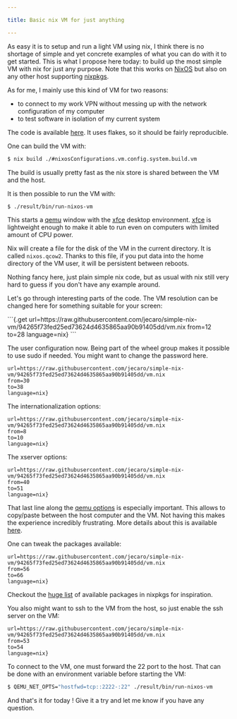 ```yaml
---

title: Basic nix VM for just anything

---
```


As easy it is to setup and run a light VM using nix, I think there is no 
shortage of simple and yet concrete examples of what you can do with it to get 
started. This is what I propose here today: to build up the most simple VM with 
nix for just any purpose. Note that this works on [NixOS] but also on any other 
host supporting [nixpkgs].

As for me, I mainly use this kind of VM for two reasons:

- to connect to my work VPN without messing up with the network configuration 
  of my computer
- to test software in isolation of my current system

The code is available [here](https://github.com/jecaro/simple-nix-vm). It uses 
flakes, so it should be fairly reproducible.

One can build the VM with:

```bash
$ nix build ./#nixosConfigurations.vm.config.system.build.vm
```

The build is usually pretty fast as the nix store is shared between the VM and 
the host.

It is then possible to run the VM with:
```bash
$ ./result/bin/run-nixos-vm
```

This starts a [qemu](https://www.qemu.org/) window with the [xfce] desktop 
environment. [xfce] is lightweight enough to make it able to run even on 
computers with limited amount of CPU power.

Nix will create a file for the disk of the VM in the current directory. It is 
called `nixos.qcow2`. Thanks to this file, if you put data into the home 
directory of the VM user, it will be persistent between reboots.

Nothing fancy here, just plain simple nix code, but as usual with nix still 
very hard to guess if you don't have any example around.

Let's go through interesting parts of the code. The VM resolution can be 
changed here for something suitable for your screen:

<a name="qemu-options"/>
```{.get
url=https://raw.githubusercontent.com/jecaro/simple-nix-vm/94265f73fed25ed73624d4635865aa90b91405dd/vm.nix
from=12
to=28
language=nix}
```

The user configuration now. Being part of the wheel group makes it possible to 
use sudo if needed. You might want to change the password here.

```{.get
url=https://raw.githubusercontent.com/jecaro/simple-nix-vm/94265f73fed25ed73624d4635865aa90b91405dd/vm.nix
from=30
to=38
language=nix}
```

The internationalization options:

```{.get
url=https://raw.githubusercontent.com/jecaro/simple-nix-vm/94265f73fed25ed73624d4635865aa90b91405dd/vm.nix
from=8
to=10
language=nix}
```

The xserver options:

```{.get
url=https://raw.githubusercontent.com/jecaro/simple-nix-vm/94265f73fed25ed73624d4635865aa90b91405dd/vm.nix
from=40
to=51
language=nix}
```

That last line along the [qemu options](#qemu-options) is especially important. 
This allows to copy/paste between the host computer and the VM. Not having this 
makes the experience incredibly frustrating. More details about this is 
available [here](https://www.kraxel.org/blog/2021/05/qemu-cut-paste/).

One can tweak the packages available:

```{.get
url=https://raw.githubusercontent.com/jecaro/simple-nix-vm/94265f73fed25ed73624d4635865aa90b91405dd/vm.nix
from=56
to=66
language=nix}
```

Checkout the [huge list](https://search.nixos.org/packages) of available 
packages in nixpkgs for inspiration.

You also might want to ssh to the VM from the host, so just enable the ssh 
server on the VM:

```{.get
url=https://raw.githubusercontent.com/jecaro/simple-nix-vm/94265f73fed25ed73624d4635865aa90b91405dd/vm.nix
from=53
to=54
language=nix}
```

To connect to the VM, one must forward the 22 port to the host. That can be 
done with an environment variable before starting the VM:

```bash
$ QEMU_NET_OPTS="hostfwd=tcp::2222-:22" ./result/bin/run-nixos-vm
```

And that's it for today ! Give it a try and let me know if you have any 
question.

[xfce]: https://xfce.org/
[NixOS]: https://nixos.org/
[nixpkgs]: https://github.com/NixOS/nixpkgs
